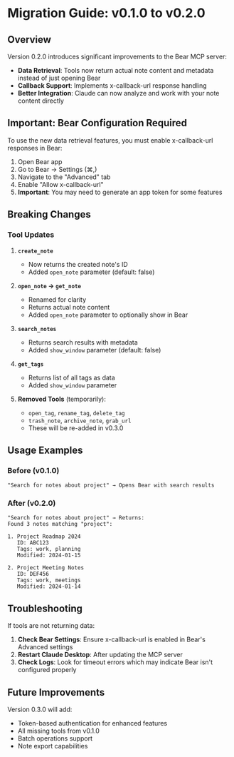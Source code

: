 # Migration Guide: v0.1.0 to v0.2.0

## Overview

Version 0.2.0 introduces significant improvements to the Bear MCP server:

- **Data Retrieval**: Tools now return actual note content and metadata instead of just opening Bear
- **Callback Support**: Implements x-callback-url response handling
- **Better Integration**: Claude can now analyze and work with your note content directly

## Important: Bear Configuration Required

To use the new data retrieval features, you must enable x-callback-url responses in Bear:

1. Open Bear app
2. Go to Bear → Settings (⌘,)
3. Navigate to the "Advanced" tab
4. Enable "Allow x-callback-url"
5. **Important**: You may need to generate an app token for some features

## Breaking Changes

### Tool Updates

1. **`create_note`**
   - Now returns the created note's ID
   - Added `open_note` parameter (default: false)

2. **`open_note` → `get_note`**
   - Renamed for clarity
   - Returns actual note content
   - Added `open_note` parameter to optionally show in Bear

3. **`search_notes`**
   - Returns search results with metadata
   - Added `show_window` parameter (default: false)

4. **`get_tags`**
   - Returns list of all tags as data
   - Added `show_window` parameter

5. **Removed Tools** (temporarily):
   - `open_tag`, `rename_tag`, `delete_tag`
   - `trash_note`, `archive_note`, `grab_url`
   - These will be re-added in v0.3.0

## Usage Examples

### Before (v0.1.0)
```
"Search for notes about project" → Opens Bear with search results
```

### After (v0.2.0)
```
"Search for notes about project" → Returns:
Found 3 notes matching "project":

1. Project Roadmap 2024
   ID: ABC123
   Tags: work, planning
   Modified: 2024-01-15

2. Project Meeting Notes
   ID: DEF456
   Tags: work, meetings
   Modified: 2024-01-14
```

## Troubleshooting

If tools are not returning data:

1. **Check Bear Settings**: Ensure x-callback-url is enabled in Bear's Advanced settings
2. **Restart Claude Desktop**: After updating the MCP server
3. **Check Logs**: Look for timeout errors which may indicate Bear isn't configured properly

## Future Improvements

Version 0.3.0 will add:
- Token-based authentication for enhanced features
- All missing tools from v0.1.0
- Batch operations support
- Note export capabilities